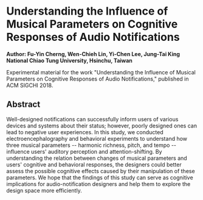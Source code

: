 # Understanding the Influence of Musical Parameters on Cognitive Responses of Audio Notifications
**Author: Fu-Yin Cherng, Wen-Chieh Lin, Yi-Chen Lee, Jung-Tai King**
**National Chiao Tung University, Hsinchu, Taiwan**

Experimental material for the work "Understanding the Influence of Musical Parameters on Cognitive Responses of Audio Notifications," published in ACM SIGCHI 2018.

## Abstract
Well-designed notifications can successfully inform users of various devices and systems about their status; however, poorly designed ones can lead to negative user experiences. 
In this study, we conducted electroencephalography and behavioral experiments to understand how three musical parameters -- harmonic richness, pitch, and tempo -- influence users' auditory perception and attention-shifting. By understanding the relation between changes of musical parameters and users' cognitive and behavioral responses, the designers could better assess the possible cognitive effects caused by their manipulation of these parameters. We hope that the findings of this study can serve as cognitive implications for audio-notification designers and help them to explore the design space more efficiently.
